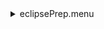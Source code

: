 <details><summary>eclipsePrep.menu</summary><blockquote><pre><details><summary>1074_Scan.cbk</summary><blockquote><pre><details><summary>setupDark.rcp</summary><blockquote><pre>shut	in
The above code block covers:0.00 minutes of camera integration + hardware moves and overhead</pre></blockquote></details><details><summary>dark_01wave_1beam_16sums_10rep_BOTH.rcp</summary><blockquote><pre>shut	in
data	rcam	both	656.28	16
data	rcam	both	656.28	16
data	rcam	both	656.28	16
data	rcam	both	656.28	16
data	rcam	both	656.28	16
data	rcam	both	656.28	16
data	rcam	both	656.28	16
data	rcam	both	656.28	16
data	rcam	both	656.28	16
data	rcam	both	656.28	16
The above code block covers:0.90 minutes of camera integration + hardware moves and overhead</pre></blockquote></details><details><summary>1074_FW.rcp</summary><blockquote><pre>prefilterrange 1074
The above code block covers:0.00 minutes of camera integration + hardware moves and overhead</pre></blockquote></details><details><summary>setupFlat.rcp</summary><blockquote><pre>diffuser  in
cover out
occ		out
shut	out
calib	out
The above code block covers:0.00 minutes of camera integration + hardware moves and overhead</pre></blockquote></details><details><summary>1074_07wave_0.12step_2beam_16sums_1reps.rcp</summary><blockquote><pre>data rcam	1074.34	both	16
data rcam	1074.46	both	16
data rcam	1074.58	both	16
data rcam	1074.70	both	16
data rcam	1074.82	both	16
data rcam	1074.94	both	16
data rcam	1075.06	both	16
data tcam	1074.34	both	16
data tcam	1074.46	both	16
data tcam	1074.58	both	16
data tcam	1074.70	both	16
data tcam	1074.82	both	16
data tcam	1074.94	both	16
data tcam	1075.06	both	16
The above code block covers:1.26 minutes of camera integration + hardware moves and overhead</pre></blockquote></details><details><summary>setupObserving.rcp</summary><blockquote><pre>shut in
cover out
calib	out
occ		in
diffuser out
shut	out
The above code block covers:0.00 minutes of camera integration + hardware moves and overhead</pre></blockquote></details><details><summary>1074_07wave_0.12step_2beam_16sums_1reps.rcp</summary><blockquote><pre>data rcam	1074.34	both	16
data rcam	1074.46	both	16
data rcam	1074.58	both	16
data rcam	1074.70	both	16
data rcam	1074.82	both	16
data rcam	1074.94	both	16
data rcam	1075.06	both	16
data tcam	1074.34	both	16
data tcam	1074.46	both	16
data tcam	1074.58	both	16
data tcam	1074.70	both	16
data tcam	1074.82	both	16
data tcam	1074.94	both	16
data tcam	1075.06	both	16
The above code block covers:1.26 minutes of camera integration + hardware moves and overhead</pre></blockquote></details><details><summary>setupDark.rcp</summary><blockquote><pre>shut	in
The above code block covers:0.00 minutes of camera integration + hardware moves and overhead</pre></blockquote></details><details><summary>dark_01wave_1beam_16sums_10rep_BOTH.rcp</summary><blockquote><pre>shut	in
data	rcam	both	656.28	16
data	rcam	both	656.28	16
data	rcam	both	656.28	16
data	rcam	both	656.28	16
data	rcam	both	656.28	16
data	rcam	both	656.28	16
data	rcam	both	656.28	16
data	rcam	both	656.28	16
data	rcam	both	656.28	16
data	rcam	both	656.28	16
The above code block covers:0.90 minutes of camera integration + hardware moves and overhead</pre></blockquote></details>The above code block covers:4.34 minutes of camera integration + hardware moves and overhead</pre></blockquote></details><details><summary>fainterLineScans.cbk</summary><blockquote><pre><details><summary>setupDark.rcp</summary><blockquote><pre>shut	in
The above code block covers:0.00 minutes of camera integration + hardware moves and overhead</pre></blockquote></details><details><summary>dark_01wave_1beam_16sums_10rep_BOTH.rcp</summary><blockquote><pre>shut	in
data	rcam	both	656.28	16
data	rcam	both	656.28	16
data	rcam	both	656.28	16
data	rcam	both	656.28	16
data	rcam	both	656.28	16
data	rcam	both	656.28	16
data	rcam	both	656.28	16
data	rcam	both	656.28	16
data	rcam	both	656.28	16
data	rcam	both	656.28	16
The above code block covers:0.90 minutes of camera integration + hardware moves and overhead</pre></blockquote></details><details><summary>1079_FW.rcp</summary><blockquote><pre>prefilterrange 1079
The above code block covers:0.00 minutes of camera integration + hardware moves and overhead</pre></blockquote></details><details><summary>setupFlat.rcp</summary><blockquote><pre>diffuser  in
cover out
occ		out
shut	out
calib	out
The above code block covers:0.00 minutes of camera integration + hardware moves and overhead</pre></blockquote></details><details><summary>setupObserving.rcp</summary><blockquote><pre>shut in
cover out
calib	out
occ		in
diffuser out
shut	out
The above code block covers:0.00 minutes of camera integration + hardware moves and overhead</pre></blockquote></details><details><summary>setupFlat.rcp</summary><blockquote><pre>diffuser  in
cover out
occ		out
shut	out
calib	out
The above code block covers:0.00 minutes of camera integration + hardware moves and overhead</pre></blockquote></details><details><summary>789_FW.rcp</summary><blockquote><pre>prefilterrange 789
The above code block covers:0.00 minutes of camera integration + hardware moves and overhead</pre></blockquote></details><details><summary>789_07wave_0.05step_2beam_16sums_4reps.rcp</summary><blockquote><pre>data rcam	789.25	both	16
data rcam	789.30	both	16
data rcam	789.35	both	16
data rcam	789.40	both	16
data rcam	789.45	both	16
data rcam	789.50	both	16
data rcam	789.55	both	16
data tcam	789.25	both	16
data tcam	789.30	both	16
data tcam	789.35	both	16
data tcam	789.40	both	16
data tcam	789.45	both	16
data tcam	789.50	both	16
data tcam	789.55	both	16
data rcam	789.25	both	16
data rcam	789.30	both	16
data rcam	789.35	both	16
data rcam	789.40	both	16
data rcam	789.45	both	16
data rcam	789.50	both	16
data rcam	789.55	both	16
data tcam	789.25	both	16
data tcam	789.30	both	16
data tcam	789.35	both	16
data tcam	789.40	both	16
data tcam	789.45	both	16
data tcam	789.50	both	16
data tcam	789.55	both	16
data rcam	789.25	both	16
data rcam	789.30	both	16
data rcam	789.35	both	16
data rcam	789.40	both	16
data rcam	789.45	both	16
data rcam	789.50	both	16
data rcam	789.55	both	16
data tcam	789.25	both	16
data tcam	789.30	both	16
data tcam	789.35	both	16
data tcam	789.40	both	16
data tcam	789.45	both	16
data tcam	789.50	both	16
data tcam	789.55	both	16
data rcam	789.25	both	16
data rcam	789.30	both	16
data rcam	789.35	both	16
data rcam	789.40	both	16
data rcam	789.45	both	16
data rcam	789.50	both	16
data rcam	789.55	both	16
data tcam	789.25	both	16
data tcam	789.30	both	16
data tcam	789.35	both	16
data tcam	789.40	both	16
data tcam	789.45	both	16
data tcam	789.50	both	16
data tcam	789.55	both	16
The above code block covers:5.06 minutes of camera integration + hardware moves and overhead</pre></blockquote></details><details><summary>setupObserving.rcp</summary><blockquote><pre>shut in
cover out
calib	out
occ		in
diffuser out
shut	out
The above code block covers:0.00 minutes of camera integration + hardware moves and overhead</pre></blockquote></details><details><summary>789_07wave_0.05step_2beam_16sums_4reps.rcp</summary><blockquote><pre>data rcam	789.25	both	16
data rcam	789.30	both	16
data rcam	789.35	both	16
data rcam	789.40	both	16
data rcam	789.45	both	16
data rcam	789.50	both	16
data rcam	789.55	both	16
data tcam	789.25	both	16
data tcam	789.30	both	16
data tcam	789.35	both	16
data tcam	789.40	both	16
data tcam	789.45	both	16
data tcam	789.50	both	16
data tcam	789.55	both	16
data rcam	789.25	both	16
data rcam	789.30	both	16
data rcam	789.35	both	16
data rcam	789.40	both	16
data rcam	789.45	both	16
data rcam	789.50	both	16
data rcam	789.55	both	16
data tcam	789.25	both	16
data tcam	789.30	both	16
data tcam	789.35	both	16
data tcam	789.40	both	16
data tcam	789.45	both	16
data tcam	789.50	both	16
data tcam	789.55	both	16
data rcam	789.25	both	16
data rcam	789.30	both	16
data rcam	789.35	both	16
data rcam	789.40	both	16
data rcam	789.45	both	16
data rcam	789.50	both	16
data rcam	789.55	both	16
data tcam	789.25	both	16
data tcam	789.30	both	16
data tcam	789.35	both	16
data tcam	789.40	both	16
data tcam	789.45	both	16
data tcam	789.50	both	16
data tcam	789.55	both	16
data rcam	789.25	both	16
data rcam	789.30	both	16
data rcam	789.35	both	16
data rcam	789.40	both	16
data rcam	789.45	both	16
data rcam	789.50	both	16
data rcam	789.55	both	16
data tcam	789.25	both	16
data tcam	789.30	both	16
data tcam	789.35	both	16
data tcam	789.40	both	16
data tcam	789.45	both	16
data tcam	789.50	both	16
data tcam	789.55	both	16
The above code block covers:5.06 minutes of camera integration + hardware moves and overhead</pre></blockquote></details><details><summary>setupFlat.rcp</summary><blockquote><pre>diffuser  in
cover out
occ		out
shut	out
calib	out
The above code block covers:0.00 minutes of camera integration + hardware moves and overhead</pre></blockquote></details><details><summary>706_FW.rcp</summary><blockquote><pre>prefilterrange 706
The above code block covers:0.00 minutes of camera integration + hardware moves and overhead</pre></blockquote></details><details><summary>706_07wave_0.04step_2beam_16sums_4reps.rcp</summary><blockquote><pre>data rcam	706.08	both	16
data rcam	706.12	both	16
data rcam	706.16	both	16
data rcam	706.20	both	16
data rcam	706.24	both	16
data rcam	706.28	both	16
data rcam	706.32	both	16
data tcam	706.08	both	16
data tcam	706.12	both	16
data tcam	706.16	both	16
data tcam	706.20	both	16
data tcam	706.24	both	16
data tcam	706.28	both	16
data tcam	706.32	both	16
data rcam	706.08	both	16
data rcam	706.12	both	16
data rcam	706.16	both	16
data rcam	706.20	both	16
data rcam	706.24	both	16
data rcam	706.28	both	16
data rcam	706.32	both	16
data tcam	706.08	both	16
data tcam	706.12	both	16
data tcam	706.16	both	16
data tcam	706.20	both	16
data tcam	706.24	both	16
data tcam	706.28	both	16
data tcam	706.32	both	16
data rcam	706.08	both	16
data rcam	706.12	both	16
data rcam	706.16	both	16
data rcam	706.20	both	16
data rcam	706.24	both	16
data rcam	706.28	both	16
data rcam	706.32	both	16
data tcam	706.08	both	16
data tcam	706.12	both	16
data tcam	706.16	both	16
data tcam	706.20	both	16
data tcam	706.24	both	16
data tcam	706.28	both	16
data tcam	706.32	both	16
data rcam	706.08	both	16
data rcam	706.12	both	16
data rcam	706.16	both	16
data rcam	706.20	both	16
data rcam	706.24	both	16
data rcam	706.28	both	16
data rcam	706.32	both	16
data tcam	706.08	both	16
data tcam	706.12	both	16
data tcam	706.16	both	16
data tcam	706.20	both	16
data tcam	706.24	both	16
data tcam	706.28	both	16
data tcam	706.32	both	16
The above code block covers:5.06 minutes of camera integration + hardware moves and overhead</pre></blockquote></details><details><summary>setupObserving.rcp</summary><blockquote><pre>shut in
cover out
calib	out
occ		in
diffuser out
shut	out
The above code block covers:0.00 minutes of camera integration + hardware moves and overhead</pre></blockquote></details><details><summary>706_07wave_0.04step_2beam_16sums_4reps.rcp</summary><blockquote><pre>data rcam	706.08	both	16
data rcam	706.12	both	16
data rcam	706.16	both	16
data rcam	706.20	both	16
data rcam	706.24	both	16
data rcam	706.28	both	16
data rcam	706.32	both	16
data tcam	706.08	both	16
data tcam	706.12	both	16
data tcam	706.16	both	16
data tcam	706.20	both	16
data tcam	706.24	both	16
data tcam	706.28	both	16
data tcam	706.32	both	16
data rcam	706.08	both	16
data rcam	706.12	both	16
data rcam	706.16	both	16
data rcam	706.20	both	16
data rcam	706.24	both	16
data rcam	706.28	both	16
data rcam	706.32	both	16
data tcam	706.08	both	16
data tcam	706.12	both	16
data tcam	706.16	both	16
data tcam	706.20	both	16
data tcam	706.24	both	16
data tcam	706.28	both	16
data tcam	706.32	both	16
data rcam	706.08	both	16
data rcam	706.12	both	16
data rcam	706.16	both	16
data rcam	706.20	both	16
data rcam	706.24	both	16
data rcam	706.28	both	16
data rcam	706.32	both	16
data tcam	706.08	both	16
data tcam	706.12	both	16
data tcam	706.16	both	16
data tcam	706.20	both	16
data tcam	706.24	both	16
data tcam	706.28	both	16
data tcam	706.32	both	16
data rcam	706.08	both	16
data rcam	706.12	both	16
data rcam	706.16	both	16
data rcam	706.20	both	16
data rcam	706.24	both	16
data rcam	706.28	both	16
data rcam	706.32	both	16
data tcam	706.08	both	16
data tcam	706.12	both	16
data tcam	706.16	both	16
data tcam	706.20	both	16
data tcam	706.24	both	16
data tcam	706.28	both	16
data tcam	706.32	both	16
The above code block covers:5.06 minutes of camera integration + hardware moves and overhead</pre></blockquote></details><details><summary>setupFlat.rcp</summary><blockquote><pre>diffuser  in
cover out
occ		out
shut	out
calib	out
The above code block covers:0.00 minutes of camera integration + hardware moves and overhead</pre></blockquote></details><details><summary>637_FW.rcp</summary><blockquote><pre>prefilterrange 637
The above code block covers:0.00 minutes of camera integration + hardware moves and overhead</pre></blockquote></details><details><summary>637_07wave_0.03step_2beam_16sums_4reps.rcp</summary><blockquote><pre>data rcam	637.31	both	16
data rcam	637.34	both	16
data rcam	637.37	both	16
data rcam	637.40	both	16
data rcam	637.43	both	16
data rcam	637.46	both	16
data rcam	637.49	both	16
data tcam	637.31	both	16
data tcam	637.34	both	16
data tcam	637.37	both	16
data tcam	637.40	both	16
data tcam	637.43	both	16
data tcam	637.46	both	16
data tcam	637.49	both	16
data rcam	637.31	both	16
data rcam	637.34	both	16
data rcam	637.37	both	16
data rcam	637.40	both	16
data rcam	637.43	both	16
data rcam	637.46	both	16
data rcam	637.49	both	16
data tcam	637.31	both	16
data tcam	637.34	both	16
data tcam	637.37	both	16
data tcam	637.40	both	16
data tcam	637.43	both	16
data tcam	637.46	both	16
data tcam	637.49	both	16
data rcam	637.31	both	16
data rcam	637.34	both	16
data rcam	637.37	both	16
data rcam	637.40	both	16
data rcam	637.43	both	16
data rcam	637.46	both	16
data rcam	637.49	both	16
data tcam	637.31	both	16
data tcam	637.34	both	16
data tcam	637.37	both	16
data tcam	637.40	both	16
data tcam	637.43	both	16
data tcam	637.46	both	16
data tcam	637.49	both	16
data rcam	637.31	both	16
data rcam	637.34	both	16
data rcam	637.37	both	16
data rcam	637.40	both	16
data rcam	637.43	both	16
data rcam	637.46	both	16
data rcam	637.49	both	16
data tcam	637.31	both	16
data tcam	637.34	both	16
data tcam	637.37	both	16
data tcam	637.40	both	16
data tcam	637.43	both	16
data tcam	637.46	both	16
data tcam	637.49	both	16
The above code block covers:5.06 minutes of camera integration + hardware moves and overhead</pre></blockquote></details><details><summary>setupObserving.rcp</summary><blockquote><pre>shut in
cover out
calib	out
occ		in
diffuser out
shut	out
The above code block covers:0.00 minutes of camera integration + hardware moves and overhead</pre></blockquote></details><details><summary>637_07wave_0.03step_2beam_16sums_4reps.rcp</summary><blockquote><pre>data rcam	637.31	both	16
data rcam	637.34	both	16
data rcam	637.37	both	16
data rcam	637.40	both	16
data rcam	637.43	both	16
data rcam	637.46	both	16
data rcam	637.49	both	16
data tcam	637.31	both	16
data tcam	637.34	both	16
data tcam	637.37	both	16
data tcam	637.40	both	16
data tcam	637.43	both	16
data tcam	637.46	both	16
data tcam	637.49	both	16
data rcam	637.31	both	16
data rcam	637.34	both	16
data rcam	637.37	both	16
data rcam	637.40	both	16
data rcam	637.43	both	16
data rcam	637.46	both	16
data rcam	637.49	both	16
data tcam	637.31	both	16
data tcam	637.34	both	16
data tcam	637.37	both	16
data tcam	637.40	both	16
data tcam	637.43	both	16
data tcam	637.46	both	16
data tcam	637.49	both	16
data rcam	637.31	both	16
data rcam	637.34	both	16
data rcam	637.37	both	16
data rcam	637.40	both	16
data rcam	637.43	both	16
data rcam	637.46	both	16
data rcam	637.49	both	16
data tcam	637.31	both	16
data tcam	637.34	both	16
data tcam	637.37	both	16
data tcam	637.40	both	16
data tcam	637.43	both	16
data tcam	637.46	both	16
data tcam	637.49	both	16
data rcam	637.31	both	16
data rcam	637.34	both	16
data rcam	637.37	both	16
data rcam	637.40	both	16
data rcam	637.43	both	16
data rcam	637.46	both	16
data rcam	637.49	both	16
data tcam	637.31	both	16
data tcam	637.34	both	16
data tcam	637.37	both	16
data tcam	637.40	both	16
data tcam	637.43	both	16
data tcam	637.46	both	16
data tcam	637.49	both	16
The above code block covers:5.06 minutes of camera integration + hardware moves and overhead</pre></blockquote></details><details><summary>setupFlat.rcp</summary><blockquote><pre>diffuser  in
cover out
occ		out
shut	out
calib	out
The above code block covers:0.00 minutes of camera integration + hardware moves and overhead</pre></blockquote></details><details><summary>670_FW.rcp</summary><blockquote><pre>prefilterrange 670
The above code block covers:0.00 minutes of camera integration + hardware moves and overhead</pre></blockquote></details><details><summary>670_07wave_0.03step_2beam_16sums_4reps.rcp</summary><blockquote><pre>data rcam	670.07	both	16
data rcam	670.10	both	16
data rcam	670.13	both	16
data rcam	670.16	both	16
data rcam	670.19	both	16
data rcam	670.22	both	16
data rcam	670.25	both	16
data tcam	670.07	both	16
data tcam	670.10	both	16
data tcam	670.13	both	16
data tcam	670.16	both	16
data tcam	670.19	both	16
data tcam	670.22	both	16
data tcam	670.25	both	16
data rcam	670.07	both	16
data rcam	670.10	both	16
data rcam	670.13	both	16
data rcam	670.16	both	16
data rcam	670.19	both	16
data rcam	670.22	both	16
data rcam	670.25	both	16
data tcam	670.07	both	16
data tcam	670.10	both	16
data tcam	670.13	both	16
data tcam	670.16	both	16
data tcam	670.19	both	16
data tcam	670.22	both	16
data tcam	670.25	both	16
data rcam	670.07	both	16
data rcam	670.10	both	16
data rcam	670.13	both	16
data rcam	670.16	both	16
data rcam	670.19	both	16
data rcam	670.22	both	16
data rcam	670.25	both	16
data tcam	670.07	both	16
data tcam	670.10	both	16
data tcam	670.13	both	16
data tcam	670.16	both	16
data tcam	670.19	both	16
data tcam	670.22	both	16
data tcam	670.25	both	16
data rcam	670.07	both	16
data rcam	670.10	both	16
data rcam	670.13	both	16
data rcam	670.16	both	16
data rcam	670.19	both	16
data rcam	670.22	both	16
data rcam	670.25	both	16
data tcam	670.07	both	16
data tcam	670.10	both	16
data tcam	670.13	both	16
data tcam	670.16	both	16
data tcam	670.19	both	16
data tcam	670.22	both	16
data tcam	670.25	both	16
The above code block covers:5.06 minutes of camera integration + hardware moves and overhead</pre></blockquote></details><details><summary>setupObserving.rcp</summary><blockquote><pre>shut in
cover out
calib	out
occ		in
diffuser out
shut	out
The above code block covers:0.00 minutes of camera integration + hardware moves and overhead</pre></blockquote></details><details><summary>670_07wave_0.03step_2beam_16sums_4reps.rcp</summary><blockquote><pre>data rcam	670.07	both	16
data rcam	670.10	both	16
data rcam	670.13	both	16
data rcam	670.16	both	16
data rcam	670.19	both	16
data rcam	670.22	both	16
data rcam	670.25	both	16
data tcam	670.07	both	16
data tcam	670.10	both	16
data tcam	670.13	both	16
data tcam	670.16	both	16
data tcam	670.19	both	16
data tcam	670.22	both	16
data tcam	670.25	both	16
data rcam	670.07	both	16
data rcam	670.10	both	16
data rcam	670.13	both	16
data rcam	670.16	both	16
data rcam	670.19	both	16
data rcam	670.22	both	16
data rcam	670.25	both	16
data tcam	670.07	both	16
data tcam	670.10	both	16
data tcam	670.13	both	16
data tcam	670.16	both	16
data tcam	670.19	both	16
data tcam	670.22	both	16
data tcam	670.25	both	16
data rcam	670.07	both	16
data rcam	670.10	both	16
data rcam	670.13	both	16
data rcam	670.16	both	16
data rcam	670.19	both	16
data rcam	670.22	both	16
data rcam	670.25	both	16
data tcam	670.07	both	16
data tcam	670.10	both	16
data tcam	670.13	both	16
data tcam	670.16	both	16
data tcam	670.19	both	16
data tcam	670.22	both	16
data tcam	670.25	both	16
data rcam	670.07	both	16
data rcam	670.10	both	16
data rcam	670.13	both	16
data rcam	670.16	both	16
data rcam	670.19	both	16
data rcam	670.22	both	16
data rcam	670.25	both	16
data tcam	670.07	both	16
data tcam	670.10	both	16
data tcam	670.13	both	16
data tcam	670.16	both	16
data tcam	670.19	both	16
data tcam	670.22	both	16
data tcam	670.25	both	16
The above code block covers:5.06 minutes of camera integration + hardware moves and overhead</pre></blockquote></details><details><summary>setupFlat.rcp</summary><blockquote><pre>diffuser  in
cover out
occ		out
shut	out
calib	out
The above code block covers:0.00 minutes of camera integration + hardware moves and overhead</pre></blockquote></details><details><summary>761_07wave_0.04step_2beam_16sums_4reps.rcp</summary><blockquote><pre>data rcam	760.98	both	16
data rcam	761.02	both	16
data rcam	761.06	both	16
data rcam	761.10	both	16
data rcam	761.14	both	16
data rcam	761.18	both	16
data rcam	761.22	both	16
data tcam	760.98	both	16
data tcam	761.02	both	16
data tcam	761.06	both	16
data tcam	761.10	both	16
data tcam	761.14	both	16
data tcam	761.18	both	16
data tcam	761.22	both	16
data rcam	760.98	both	16
data rcam	761.02	both	16
data rcam	761.06	both	16
data rcam	761.10	both	16
data rcam	761.14	both	16
data rcam	761.18	both	16
data rcam	761.22	both	16
data tcam	760.98	both	16
data tcam	761.02	both	16
data tcam	761.06	both	16
data tcam	761.10	both	16
data tcam	761.14	both	16
data tcam	761.18	both	16
data tcam	761.22	both	16
data rcam	760.98	both	16
data rcam	761.02	both	16
data rcam	761.06	both	16
data rcam	761.10	both	16
data rcam	761.14	both	16
data rcam	761.18	both	16
data rcam	761.22	both	16
data tcam	760.98	both	16
data tcam	761.02	both	16
data tcam	761.06	both	16
data tcam	761.10	both	16
data tcam	761.14	both	16
data tcam	761.18	both	16
data tcam	761.22	both	16
data rcam	760.98	both	16
data rcam	761.02	both	16
data rcam	761.06	both	16
data rcam	761.10	both	16
data rcam	761.14	both	16
data rcam	761.18	both	16
data rcam	761.22	both	16
data tcam	760.98	both	16
data tcam	761.02	both	16
data tcam	761.06	both	16
data tcam	761.10	both	16
data tcam	761.14	both	16
data tcam	761.18	both	16
data tcam	761.22	both	16
The above code block covers:5.06 minutes of camera integration + hardware moves and overhead</pre></blockquote></details><details><summary>setupObserving.rcp</summary><blockquote><pre>shut in
cover out
calib	out
occ		in
diffuser out
shut	out
The above code block covers:0.00 minutes of camera integration + hardware moves and overhead</pre></blockquote></details><details><summary>761_07wave_0.04step_2beam_16sums_4reps.rcp</summary><blockquote><pre>data rcam	760.98	both	16
data rcam	761.02	both	16
data rcam	761.06	both	16
data rcam	761.10	both	16
data rcam	761.14	both	16
data rcam	761.18	both	16
data rcam	761.22	both	16
data tcam	760.98	both	16
data tcam	761.02	both	16
data tcam	761.06	both	16
data tcam	761.10	both	16
data tcam	761.14	both	16
data tcam	761.18	both	16
data tcam	761.22	both	16
data rcam	760.98	both	16
data rcam	761.02	both	16
data rcam	761.06	both	16
data rcam	761.10	both	16
data rcam	761.14	both	16
data rcam	761.18	both	16
data rcam	761.22	both	16
data tcam	760.98	both	16
data tcam	761.02	both	16
data tcam	761.06	both	16
data tcam	761.10	both	16
data tcam	761.14	both	16
data tcam	761.18	both	16
data tcam	761.22	both	16
data rcam	760.98	both	16
data rcam	761.02	both	16
data rcam	761.06	both	16
data rcam	761.10	both	16
data rcam	761.14	both	16
data rcam	761.18	both	16
data rcam	761.22	both	16
data tcam	760.98	both	16
data tcam	761.02	both	16
data tcam	761.06	both	16
data tcam	761.10	both	16
data tcam	761.14	both	16
data tcam	761.18	both	16
data tcam	761.22	both	16
data rcam	760.98	both	16
data rcam	761.02	both	16
data rcam	761.06	both	16
data rcam	761.10	both	16
data rcam	761.14	both	16
data rcam	761.18	both	16
data rcam	761.22	both	16
data tcam	760.98	both	16
data tcam	761.02	both	16
data tcam	761.06	both	16
data tcam	761.10	both	16
data tcam	761.14	both	16
data tcam	761.18	both	16
data tcam	761.22	both	16
The above code block covers:5.06 minutes of camera integration + hardware moves and overhead</pre></blockquote></details><details><summary>setupFlat.rcp</summary><blockquote><pre>diffuser  in
cover out
occ		out
shut	out
calib	out
The above code block covers:0.00 minutes of camera integration + hardware moves and overhead</pre></blockquote></details><details><summary>802_07wave_0.06step_2beam_16sums_4reps.rcp</summary><blockquote><pre>data rcam	802.23	both	16
data rcam	802.29	both	16
data rcam	802.35	both	16
data rcam	802.41	both	16
data rcam	802.47	both	16
data rcam	802.53	both	16
data rcam	802.59	both	16
data tcam	802.23	both	16
data tcam	802.29	both	16
data tcam	802.35	both	16
data tcam	802.41	both	16
data tcam	802.47	both	16
data tcam	802.53	both	16
data tcam	802.59	both	16
data rcam	802.23	both	16
data rcam	802.29	both	16
data rcam	802.35	both	16
data rcam	802.41	both	16
data rcam	802.47	both	16
data rcam	802.53	both	16
data rcam	802.59	both	16
data tcam	802.23	both	16
data tcam	802.29	both	16
data tcam	802.35	both	16
data tcam	802.41	both	16
data tcam	802.47	both	16
data tcam	802.53	both	16
data tcam	802.59	both	16
data rcam	802.23	both	16
data rcam	802.29	both	16
data rcam	802.35	both	16
data rcam	802.41	both	16
data rcam	802.47	both	16
data rcam	802.53	both	16
data rcam	802.59	both	16
data tcam	802.23	both	16
data tcam	802.29	both	16
data tcam	802.35	both	16
data tcam	802.41	both	16
data tcam	802.47	both	16
data tcam	802.53	both	16
data tcam	802.59	both	16
data rcam	802.23	both	16
data rcam	802.29	both	16
data rcam	802.35	both	16
data rcam	802.41	both	16
data rcam	802.47	both	16
data rcam	802.53	both	16
data rcam	802.59	both	16
data tcam	802.23	both	16
data tcam	802.29	both	16
data tcam	802.35	both	16
data tcam	802.41	both	16
data tcam	802.47	both	16
data tcam	802.53	both	16
data tcam	802.59	both	16
The above code block covers:5.06 minutes of camera integration + hardware moves and overhead</pre></blockquote></details><details><summary>setupObserving.rcp</summary><blockquote><pre>shut in
cover out
calib	out
occ		in
diffuser out
shut	out
The above code block covers:0.00 minutes of camera integration + hardware moves and overhead</pre></blockquote></details><details><summary>802_07wave_0.06step_2beam_16sums_4reps.rcp</summary><blockquote><pre>data rcam	802.23	both	16
data rcam	802.29	both	16
data rcam	802.35	both	16
data rcam	802.41	both	16
data rcam	802.47	both	16
data rcam	802.53	both	16
data rcam	802.59	both	16
data tcam	802.23	both	16
data tcam	802.29	both	16
data tcam	802.35	both	16
data tcam	802.41	both	16
data tcam	802.47	both	16
data tcam	802.53	both	16
data tcam	802.59	both	16
data rcam	802.23	both	16
data rcam	802.29	both	16
data rcam	802.35	both	16
data rcam	802.41	both	16
data rcam	802.47	both	16
data rcam	802.53	both	16
data rcam	802.59	both	16
data tcam	802.23	both	16
data tcam	802.29	both	16
data tcam	802.35	both	16
data tcam	802.41	both	16
data tcam	802.47	both	16
data tcam	802.53	both	16
data tcam	802.59	both	16
data rcam	802.23	both	16
data rcam	802.29	both	16
data rcam	802.35	both	16
data rcam	802.41	both	16
data rcam	802.47	both	16
data rcam	802.53	both	16
data rcam	802.59	both	16
data tcam	802.23	both	16
data tcam	802.29	both	16
data tcam	802.35	both	16
data tcam	802.41	both	16
data tcam	802.47	both	16
data tcam	802.53	both	16
data tcam	802.59	both	16
data rcam	802.23	both	16
data rcam	802.29	both	16
data rcam	802.35	both	16
data rcam	802.41	both	16
data rcam	802.47	both	16
data rcam	802.53	both	16
data rcam	802.59	both	16
data tcam	802.23	both	16
data tcam	802.29	both	16
data tcam	802.35	both	16
data tcam	802.41	both	16
data tcam	802.47	both	16
data tcam	802.53	both	16
data tcam	802.59	both	16
The above code block covers:5.06 minutes of camera integration + hardware moves and overhead</pre></blockquote></details><details><summary>setupFlat.rcp</summary><blockquote><pre>diffuser  in
cover out
occ		out
shut	out
calib	out
The above code block covers:0.00 minutes of camera integration + hardware moves and overhead</pre></blockquote></details><details><summary>991_FW.rcp</summary><blockquote><pre>prefilterrange 991
The above code block covers:0.00 minutes of camera integration + hardware moves and overhead</pre></blockquote></details><details><summary>991_07wave_0.08step_2beam_16sums_4reps.rcp</summary><blockquote><pre>data rcam	991.02	both	16
data rcam	991.10	both	16
data rcam	991.18	both	16
data rcam	991.26	both	16
data rcam	991.34	both	16
data rcam	991.42	both	16
data rcam	991.50	both	16
data tcam	991.02	both	16
data tcam	991.10	both	16
data tcam	991.18	both	16
data tcam	991.26	both	16
data tcam	991.34	both	16
data tcam	991.42	both	16
data tcam	991.50	both	16
data rcam	991.02	both	16
data rcam	991.10	both	16
data rcam	991.18	both	16
data rcam	991.26	both	16
data rcam	991.34	both	16
data rcam	991.42	both	16
data rcam	991.50	both	16
data tcam	991.02	both	16
data tcam	991.10	both	16
data tcam	991.18	both	16
data tcam	991.26	both	16
data tcam	991.34	both	16
data tcam	991.42	both	16
data tcam	991.50	both	16
data rcam	991.02	both	16
data rcam	991.10	both	16
data rcam	991.18	both	16
data rcam	991.26	both	16
data rcam	991.34	both	16
data rcam	991.42	both	16
data rcam	991.50	both	16
data tcam	991.02	both	16
data tcam	991.10	both	16
data tcam	991.18	both	16
data tcam	991.26	both	16
data tcam	991.34	both	16
data tcam	991.42	both	16
data tcam	991.50	both	16
data rcam	991.02	both	16
data rcam	991.10	both	16
data rcam	991.18	both	16
data rcam	991.26	both	16
data rcam	991.34	both	16
data rcam	991.42	both	16
data rcam	991.50	both	16
data tcam	991.02	both	16
data tcam	991.10	both	16
data tcam	991.18	both	16
data tcam	991.26	both	16
data tcam	991.34	both	16
data tcam	991.42	both	16
data tcam	991.50	both	16
The above code block covers:5.06 minutes of camera integration + hardware moves and overhead</pre></blockquote></details><details><summary>setupObserving.rcp</summary><blockquote><pre>shut in
cover out
calib	out
occ		in
diffuser out
shut	out
The above code block covers:0.00 minutes of camera integration + hardware moves and overhead</pre></blockquote></details><details><summary>991_07wave_0.08step_2beam_16sums_4reps.rcp</summary><blockquote><pre>data rcam	991.02	both	16
data rcam	991.10	both	16
data rcam	991.18	both	16
data rcam	991.26	both	16
data rcam	991.34	both	16
data rcam	991.42	both	16
data rcam	991.50	both	16
data tcam	991.02	both	16
data tcam	991.10	both	16
data tcam	991.18	both	16
data tcam	991.26	both	16
data tcam	991.34	both	16
data tcam	991.42	both	16
data tcam	991.50	both	16
data rcam	991.02	both	16
data rcam	991.10	both	16
data rcam	991.18	both	16
data rcam	991.26	both	16
data rcam	991.34	both	16
data rcam	991.42	both	16
data rcam	991.50	both	16
data tcam	991.02	both	16
data tcam	991.10	both	16
data tcam	991.18	both	16
data tcam	991.26	both	16
data tcam	991.34	both	16
data tcam	991.42	both	16
data tcam	991.50	both	16
data rcam	991.02	both	16
data rcam	991.10	both	16
data rcam	991.18	both	16
data rcam	991.26	both	16
data rcam	991.34	both	16
data rcam	991.42	both	16
data rcam	991.50	both	16
data tcam	991.02	both	16
data tcam	991.10	both	16
data tcam	991.18	both	16
data tcam	991.26	both	16
data tcam	991.34	both	16
data tcam	991.42	both	16
data tcam	991.50	both	16
data rcam	991.02	both	16
data rcam	991.10	both	16
data rcam	991.18	both	16
data rcam	991.26	both	16
data rcam	991.34	both	16
data rcam	991.42	both	16
data rcam	991.50	both	16
data tcam	991.02	both	16
data tcam	991.10	both	16
data tcam	991.18	both	16
data tcam	991.26	both	16
data tcam	991.34	both	16
data tcam	991.42	both	16
data tcam	991.50	both	16
The above code block covers:5.06 minutes of camera integration + hardware moves and overhead</pre></blockquote></details><details><summary>setupFlat.rcp</summary><blockquote><pre>diffuser  in
cover out
occ		out
shut	out
calib	out
The above code block covers:0.00 minutes of camera integration + hardware moves and overhead</pre></blockquote></details><details><summary>setupDark.rcp</summary><blockquote><pre>shut	in
The above code block covers:0.00 minutes of camera integration + hardware moves and overhead</pre></blockquote></details><details><summary>dark_01wave_1beam_16sums_10rep_BOTH.rcp</summary><blockquote><pre>shut	in
data	rcam	both	656.28	16
data	rcam	both	656.28	16
data	rcam	both	656.28	16
data	rcam	both	656.28	16
data	rcam	both	656.28	16
data	rcam	both	656.28	16
data	rcam	both	656.28	16
data	rcam	both	656.28	16
data	rcam	both	656.28	16
data	rcam	both	656.28	16
The above code block covers:0.90 minutes of camera integration + hardware moves and overhead</pre></blockquote></details>The above code block covers:72.63 minutes of camera integration + hardware moves and overhead</pre></blockquote></details></pre></blockquote></details>